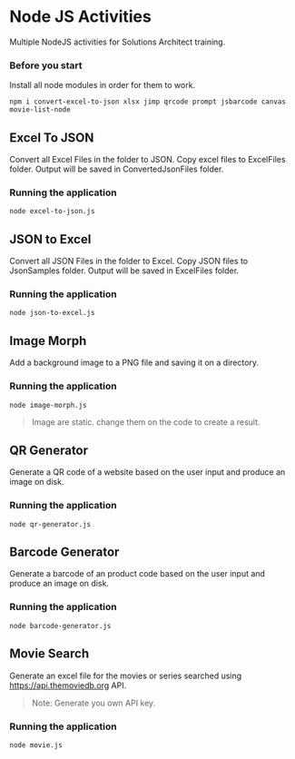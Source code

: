 # Node JS Activities
Multiple NodeJS activities for Solutions Architect training.

### Before you start
Install all node modules in order for them to work.

```
npm i convert-excel-to-json xlsx jimp qrcode prompt jsbarcode canvas movie-list-node
```

## Excel To JSON

Convert all Excel Files in the folder to JSON. Copy excel files to ExcelFiles folder. Output will be saved in ConvertedJsonFiles folder.

### Running the application

```
node excel-to-json.js
```

## JSON to Excel

Convert all JSON Files in the folder to Excel. Copy JSON files to JsonSamples folder. Output will be saved in ExcelFiles folder.

### Running the application

```
node json-to-excel.js
```

## Image Morph

Add a background image to a PNG file and saving it on a directory.

### Running the application

```
node image-morph.js
```
> Image are static. change them on the code to create a result.

## QR Generator

Generate a QR code of a website based on the user input and produce an image on disk.

### Running the application

```
node qr-generator.js
```

## Barcode Generator

Generate a barcode of an product code based on the user input and produce an image on disk.

### Running the application

```
node barcode-generator.js
```

## Movie Search

Generate an excel file for the movies or series searched using  https://api.themoviedb.org API.
> Note: Generate you own API key.

### Running the application

```
node movie.js
```
